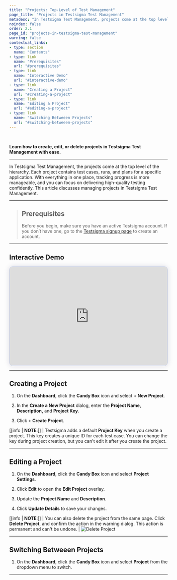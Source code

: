 ```yaml
---
title: "Projects: Top-Level of Test Management"
page_title: "Projects in Testsigma Test Management"
metadesc: "In Testsigma Test Management, projects come at the top level of the hierarchy that contains test cases, test runs, and test plans | Learn about projects in Test Management"
noindex: false
order: 2.1
page_id: "projects-in-testsigma-test-management"
warning: false
contextual_links:
- type: section
  name: "Contents"
- type: link
  name: "Prerequisites"
  url: "#prerequisites"
- type: link
  name: "Interactive Demo"
  url: "#interactive-demo"
- type: link
  name: "Creating a Project"
  url: "#creating-a-project"
- type: link
  name: "Editing a Project"
  url: "#editing-a-project"
- type: link
  name: "Switching Betweeen Projects"
  url: "#switching-betweeen-projects"
---
```


<br>

**Learn how to create, edit, or delete projects in Testsigma Test Management with ease.**

---

In Testsigma Test Management, the projects come at the top level of the hierarchy. Each project contains test cases, runs, and plans for a specific application. With everything in one place, tracking progress is more manageable, and you can focus on delivering high-quality testing confidently. This article discusses managing projects in Testsigma Test Management. 

---

> ## **Prerequisites**
> 
> Before you begin, make sure you have an active Testsigma account. If you don’t have one, go to the [Testsigma signup page](https://testsigma.com/signup) to create an account.

---

## **Interactive Demo**

<div>
  <script async src="https://js.storylane.io/js/v2/storylane.js"></script>
  <div class="sl-embed" style="position:relative;padding-bottom:calc(57.41% + 25px);width:100%;height:0;transform:scale(1)">
    <iframe loading="lazy" class="sl-demo" src="https://app.storylane.io/demo/tpcm8l9jqj2n?embed=inline" name="sl-embed" allow="fullscreen" allowfullscreen style="position:absolute;top:0;left:0;width:100%!important;height:100%!important;border:1px solid rgba(63,95,172,0.35);box-shadow: 0px 0px 18px rgba(26, 19, 72, 0.15);border-radius:10px;box-sizing:border-box;"></iframe>
  </div>
</div>

---

## **Creating a Project**

1. On the **Dashboard**, click the **Candy Box** icon and select **+ New Project**.

2. In the **Create a New Project** dialog, enter the **Project Name, Description,** and **Project Key**.

3. Click **+ Create Project**.

[[info | **NOTE**:]]
| Testsigma adds a default **Project Key** when you create a project. This key creates a unique ID for each test case. You can change the key during project creation, but you can't edit it after you create the project.

---

## **Editing a Project**

1. On the **Dashboard**, click the **Candy Box** icon and select **Project Settings**.

2. Click **Edit** to open the **Edit Project** overlay.

3. Update the **Project Name** and **Description**.

4. Click **Update Details** to save your changes.

[[info | **NOTE**:]]
| You can also delete the project from the same page. Click **Delete Project**, and confirm the action in the warning dialog. This action is permanent and can't be undone.
| ![Delete Project](https://s3.amazonaws.com/static-docs.testsigma.com/new_images/projects/tms-doc-images/Delete_TMS_Project.png)

---

## **Switching Betweeen Projects**

1. On the **Dashboard**, click the **Candy Box** icon and select **Project** from the dropdown menu to switch.

---
